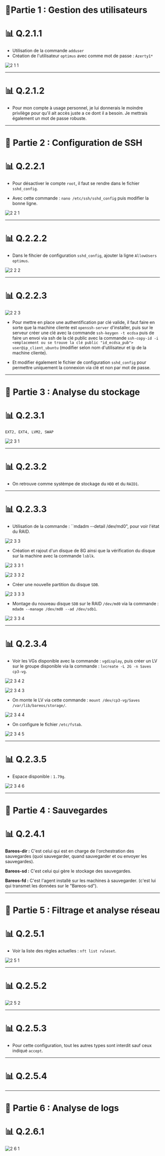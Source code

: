 # 🎯Partie 1 : Gestion des utilisateurs

# 📊 Q.2.1.1 

- Utilisation de la commande ``adduser``
- Création de l'utilisateur ``optimus`` avec comme mot de passe : ``Azerty1*``
  
![2 1 1](https://github.com/user-attachments/assets/cfd59120-68b6-4a19-a085-41eba264d07b)

---

# 📊 Q.2.1.2 

- Pour mon compte à usage personnel, je lui donnerais le moindre privilège pour qu'il ait accès juste a ce dont il a besoin. Je mettrais également un mot de passe robuste.

---

# 🎯 Partie 2 : Configuration de SSH


# 📊 Q.2.2.1 

- Pour désactiver le compte ``root``, il faut se rendre dans le fichier ``sshd_config``.

- Avec cette commande : ``nano /etc/ssh/sshd_config`` puis modifier la bonne ligne.

![2 2 1](https://github.com/user-attachments/assets/b1faadf0-de98-4d03-a418-98ed0355a072)

---

# 📊 Q.2.2.2 

- Dans le fihcier de configuration ``sshd_config``, ajouter la ligne ``AllowUsers optimus``.

![2 2 2](https://github.com/user-attachments/assets/89570386-79c6-4f90-afe1-8c285898d4a7)

---

# 📊 Q.2.2.3 

![2 2 3](https://github.com/user-attachments/assets/f7858edd-5d87-4e36-9e13-5fc61bb86650)


- Pour mettre en place une authentification par clé valide, il faut faire en sorte que la machine cliente est ``openssh-server`` d'installer, puis sur le serveur créer une clé avec la commande ``ssh-keygen -t ecdsa`` puis de faire un envoi via ssh de la clé public avec la commande ``ssh-copy-id -i <emplacement ou se trouve la clé public "id_ecdsa_pub"> user@ip_client_ubuntu`` (modifier selon nom d'utilisateur et ip de la machine cliente).

- Et modifier également le fichier de configuration ``sshd_config`` pour permettre uniquement la connexion via clé et non par mot de passe.

---


# 🎯 Partie 3 : Analyse du stockage

# 📊 Q.2.3.1 

``EXT2, EXT4, LVM2, SWAP``

![2 3 1](https://github.com/user-attachments/assets/16700ea1-5d1c-4c42-bf48-bb2abf28f8be)

---

# 📊 Q.2.3.2 

- On retrouve comme systèmpe de stockage du ``HDD`` et du ``RAID1``.
  
---

# 📊 Q.2.3.3 

- Utilisation de la commande : ``mdadm --detail /dev/md0", pour voir l'état du RAID.

![2 3 3](https://github.com/user-attachments/assets/9f812563-1c25-4020-88e0-4df47ff76117)


- Création et rajout d'un disque de 8G ainsi que la vérification du disque sur la machine avec la commande ``lsblk``.

![2 3 3 1](https://github.com/user-attachments/assets/2a7c7270-6910-47bd-8150-06f035a23d4c)

![2 3 3 2](https://github.com/user-attachments/assets/1d04322b-ceb2-4563-9478-7992f34ea115)


- Créer une nouvelle partition du disque ``SDB``.

![2 3 3 3](https://github.com/user-attachments/assets/a30ea383-095f-4f3c-bdab-6bc81da3c80d)


- Montage du nouveau disque ``SDB`` sur le RAID ``/dev/md0`` via la commande : ``mdadm --manage /dev/md0 --ad /dev/sdb1``.
  
![2 3 3 4](https://github.com/user-attachments/assets/84dd61c1-daf5-4890-bf45-a23f9a761fc2)

---

# 📊 Q.2.3.4 

- Voir les VGs disponible avec la commande : ``vgdisplay``, puis créer un LV sur le groupe disponible via la commande : ``lvcreate -L 2G -n Saves cp3-vg``.

![2 3 4 2](https://github.com/user-attachments/assets/461a4269-89f8-400d-ba6c-115c1a9c2bfd)

![2 3 4 3](https://github.com/user-attachments/assets/34ae0c3a-5e2d-49bb-8b12-c88baf49fbf5)


- On monte le LV via cette commande : ``mount /dev/cp3-vg/Saves /var/lib/bareos/storage/``.
  
![2 3 4 4](https://github.com/user-attachments/assets/65cb540f-f06a-4db9-ab08-bc5844476c80)

- On configure le fichier ``/etc/fstab``.

![2 3 4 5](https://github.com/user-attachments/assets/7598dd49-c2a6-4693-80c2-fab730b095b4)

---

# 📊 Q.2.3.5 

- Espace disponible : ``1.79g``.

![2 3 4 6](https://github.com/user-attachments/assets/72423d74-e3f8-4574-9823-f87f5b2a2e98)

---

# 🎯 Partie 4 : Sauvegardes

# 📊 Q.2.4.1 

**Bareos-dir :** C'est celui qui est en charge de l'orchestration des sauvegardes (quoi sauvegarder, quand sauvegarder et ou envoyer les sauvegardes).

**Bareos-sd :** C'est celui qui gère le stockage des sauvegardes.

**Bareos-fd :** C'est l'agent installé sur les machines à sauvegarder. (c'est lui qui transmet les données sur le "Bareos-sd").

---


# 🎯 Partie 5 : Filtrage et analyse réseau

# 📊 Q.2.5.1 

- Voir la liste des règles actuelles : ``nft list ruleset``.
  
![2 5 1](https://github.com/user-attachments/assets/6722bdf9-48ff-4e3c-8f03-c7cbf83681df)

---

# 📊 Q.2.5.2 

![2 5 2](https://github.com/user-attachments/assets/a919cb24-5020-4139-86d8-41b5473222f8)

---

# 📊 Q.2.5.3 

- Pour cette configuration, tout les autres types sont interdit sauf ceux indiqué ``accept``.

---

# 📊 Q.2.5.4


---


# 🎯 Partie 6 : Analyse de logs

# 📊 Q.2.6.1

![2 6 1](https://github.com/user-attachments/assets/3c766c62-78e7-40b4-aa58-f5023b3b92d7)
